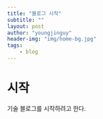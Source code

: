```yaml
---
title: "블로그 시작"
subtitle: ""
layout: post
author: "youngjinguy"
header-img: "img/home-bg.jpg"
tags:
    - blog
---
```



# 시작
기술 블로그를 시작하려고 한다. 

